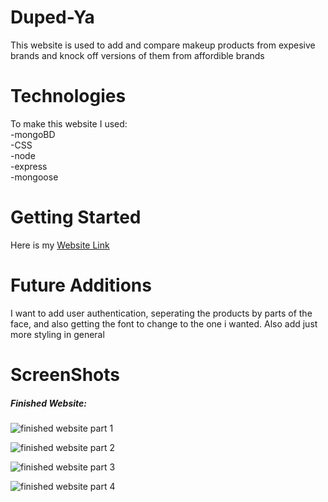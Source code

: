 # Duped-Ya
This website is used to add and compare makeup products from expesive brands and knock off versions of them from affordible brands 

# Technologies

To make this website I used: <br>
-mongoBD<br>
-CSS<br>
-node <br>
-express<br>
-mongoose<br>

# Getting Started

Here is my [Website Link](https://duped-ya.herokuapp.com/)

# Future Additions

I want to add user authentication, seperating the products by parts of the face, and also getting the font to change to the one i wanted. Also add just more styling in general 

# ScreenShots

##### Finished Website:
    
![finished website part 1](image.png)
   
![finished website part 2](image.png)

![finished website part 3](image.png)

![finished website part 4](image.png)